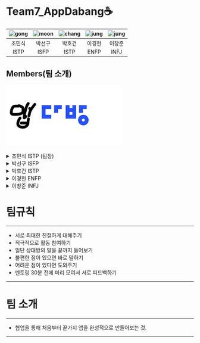 # Team7_AppDabang☕️

| <img src="" alt="gong" width="50px" height="50px" /> | <img src="" alt="moon" width="50px" height="50px" /> | <img src="" alt="chang" width="50px" height="50px" /> | <img src="" alt="jung" width="50px" height="50px" /> | <img src="" alt="jung" width="50px" height="50px" /> |
| :---: | :---: | :---: | :---: | :---: |
| 조민식 | 박선구 | 박호건 | 이경헌 | 이창준 |
| ISTP | ISFP | ISTP | ENFP | INFJ |

## Members(팀 소개)
![이미지](https://github.com/APP-iOS3rd/Team7_AppDabang/blob/main/resume/logoimg.png?raw=true)

<details>
<summary>조민식 ISTP (팀장)</summary>

> 올해 3월에 컴퓨터공학과 학부를 갓 졸업한 취준생입니다. 
> <br/>
> 제가 직접 사용하는 아이폰 앱을 직접 만들어보면 재밌을 것 같아서 ios 공부를 시작하게되었습니다. 
> <br/>
> 저는 몇몇 악기들을 다룰 줄 알고, 맛있는 음식을 먹는 걸 좋아합니다.
<br/>
</details>

<details>
<summary>박선구 ISFP</summary>

> 여행과 사진을 좋아하는 박선구입니다. 
> <br/>

> 올해 4학년 1학기를 마치고 휴학을 한 후 IOS 개발을 배우기 위해 공부를 시작하였습니다.
> <br/>

> 연령대 관계없이 사람들이 사용하기 편한 앱을 만드는 것이 목표입니다. 부족한 실력이지만 잘 부탁드리겠습니다. 
> <br/>

</details>

<details>
<summary>박호건 ISTP</summary>

> 안녕하세요 26살 박호건입니다.
> <br/>

> 프론트앤드 웹개발로 시작했지만 IOS 앱개발에 관심이 생겨 IOS앱스쿨을 신청하게 되었습니다.
> <br/>

</details>

<details>
<summary>이경헌 ENFP</summary>

> 차량부품회사에서 임베디드 분야를 조금 경험했다 iOS 개발로 전향하기 위해 노력하는 94년생 취준생입니다!
> <br/>

> 커피, 영화, 운동을 정말 좋아하고 사용하기 쉬운 앱을 만들어보고 싶습니다!
> <br/>

> 서로 열심해요!
> <br/>

</details>

<details>
<summary>이창준 INFJ</summary>

> 문과 (불어불문) 출신 + 조리사 4년 ..
> <br/>

> → 개발 [ 웹 → 안드로이드 → iOS ] 넘어왔습니다! 🔥
> <br/>

> 아이폰 15년차 앱등이입니다. 🍎 
> <br/>

> 음식, 옷, 음악 다 좋아합니다 😎
> <br/>

</details>

























# 팀규칙
---
- 서로 최대한 친절하게 대해주기
- 적극적으로 활동 참여하기
- 일단 상대방의 말을 끝까지 들어보기
- 불편한 점이 있으면 바로 말하기
- 어려운 점이 있다면 도와주기
- 멘토링 30분 전에 미리 모여서 서로 피드백하기
---











# 팀 소개
---
- 협업을 통해 처음부터 끝가지 앱을 완성적으로 만들어보는 것.
---
